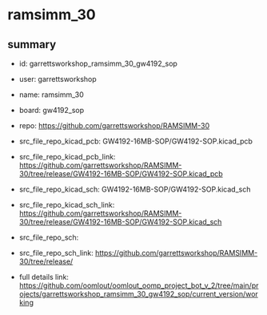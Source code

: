 # ramsimm_30
 
## summary 
* id: garrettsworkshop_ramsimm_30_gw4192_sop
* user: garrettsworkshop
* name: ramsimm_30
* board: gw4192_sop
* repo: https://github.com/garrettsworkshop/RAMSIMM-30
* src_file_repo_kicad_pcb: GW4192-16MB-SOP/GW4192-SOP.kicad_pcb
* src_file_repo_kicad_pcb_link: https://github.com/garrettsworkshop/RAMSIMM-30/tree/release/GW4192-16MB-SOP/GW4192-SOP.kicad_pcb
* src_file_repo_kicad_sch: GW4192-16MB-SOP/GW4192-SOP.kicad_sch
* src_file_repo_kicad_sch_link: https://github.com/garrettsworkshop/RAMSIMM-30/tree/release/GW4192-16MB-SOP/GW4192-SOP.kicad_sch

* src_file_repo_sch: 
* src_file_repo_sch_link: https://github.com/garrettsworkshop/RAMSIMM-30/tree/release/
* full details link: https://github.com/oomlout/oomlout_oomp_project_bot_v_2/tree/main/projects/garrettsworkshop_ramsimm_30_gw4192_sop/current_version/working  







